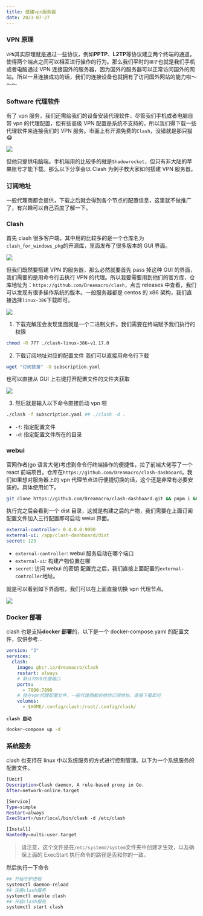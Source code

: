 ```yaml
---
title: 搭建vpn服务器
date: 2023-07-27
---
```


### VPN 原理

`VPN`其实原理就是通过一些协议，例如**PPTP**、**L2TP**等协议建立两个终端的通道，使得两个端点之间可以相互进行操作的行为。那么我们平时的`梯子`也就是我们手机或者电脑通过 VPN 连接国外的服务器，因为国外的服务器可以正常访问国外的网站。所以一旦连接成功的话，我们的连接设备也就拥有了访问国外网站的能力啦～～～

### Software 代理软件

有了 vpn 服务，我们还需给我们的设备安装代理软件，尽管我们手机或者电脑自带 vpn 的代理配置，但有些高级 VPN 配置是系统不支持的。所以我们得下载一些代理软件来连接我们的 VPN 服务。市面上有开源免费的`Clash`，没错就是那只猫 😂

![](/images/b3f7cebd-372c-4553-b90a-753a3df98f39.webp)

但他只提供电脑端。手机端用的比较多的就是`Shadowrocket`，但只有非大陆的苹果账号才能下载。那么以下分享会以 Clash 为例子教大家如何搭建 VPN 服务器。

### 订阅地址

一般代理商都会提供，下载之后就会得到各个节点的配置信息，这里就不做推广了，有兴趣可以自己百度了解一下。

### Clash

首先 clash 很多客户端，其中用的比较多的是一个仓库名为`clash_for_windows_pkg`的开源库，里面发布了很多版本的 GUI 界面。

![](/images/7c251092-53c5-4c10-812a-cbf72e16e0a3.webp)

但我们既然要搭建 VPN 的服务器，那么必然就要首先 pass 掉这种 GUI 的界面，我们需要的是用命令行去执行 VPN 的代理。所以我要需要用到他们的官方库，仓库地址为：`https://github.com/Dreamacro/clash`，点击 releases 中查看，我们可以发现有很多操作系统的版本。一般服务器都是 centos 的 x86 架构，我们直接选择`linux-386`下载即可。

![](/images/6723df89-8b3f-479f-96c0-127f3c543adb.webp)

1. 下载完解压会发现里面就是一个二进制文件。我们需要在终端赋予我们执行的权限

```bash
chmod -R 777 ./clash-linux-386-v1.17.0
```

2. 下载订阅地址对应的配置文件
   我们可以直接用命令行下载

```bash
wget "订阅链接" -O subscription.yaml
```

也可以直接从 GUI 上右键打开配置文件的文件夹获取

![](/images/8feb6d43-630b-45a9-992a-2c4df929f828.webp)

3. 然后就是输入以下命令直接启动 vpn 啦

```bash
./clash -f subscription.yaml ## ./clash -d .
```

- `-f`: 指定配置文件
- `-d`: 指定配置文件所在的目录

### webui

官网作者(go 语言大佬)考虑到命令行终端操作的便捷性，拉了前端大佬写了一个 react 前端项目。仓库在`https://github.com/Dreamacro/clash-dashboard`。我们如果想对服务器上的 vpn 代理节点进行便捷切换的话，这个还是非常有必要安装的。具体使用如下。

```bash
git clone https://github.com/Dreamacro/clash-dashboard.git && pnpm i && pnpm build
```

执行完之后会看到一个 dist 目录，这就是构建之后的产物，我们需要在上面订阅配置文件加入三行配置即可启动 weiui 界面。

```yaml
external-controller: 0.0.0.0:9090
external-ui: /app/clash-dashboard/dist
secret: 123
```

- `external-controller`: webui 服务启动在哪个端口
- `external-ui`: 构建产物位置在哪
- `secret`: 访问 webui 的密钥
  配置完之后，我们直接上面配置的`external-controller`地址。

就是可以看到如下界面啦，我们可以在上面直接切换 vpn 代理节点。

![](/images/564b99bc-679b-4d57-884e-1c9a92c92de6.webp)

### Docker 部署

clash 也是支持**docker 部署**的，以下是一个 docker-compose.yaml 的配置文件，仅供参考...

```yaml
version: "3"
services:
  clash:
    image: ghcr.io/dreamacro/clash
    restart: always
    # 默认7890代理端口
    ports:
      - 7890:7890
    # 挂在vpn代理配置文件，一般代理商都会给你订阅地址，直接下载即可
    volumes:
      - $HOME/.config/clash:/root/.config/clash/
```

**`clash 启动`**

```bash
docker-compose up -d
```

### 系统服务

clash 也支持在 linux 中以系统服务的方式进行控制管理。以下为一个系统服务的配置文件。

```bash
[Unit]
Description=Clash daemon, A rule-based proxy in Go.
After=network-online.target

[Service]
Type=simple
Restart=always
ExecStart=/usr/local/bin/clash -d /etc/clash

[Install]
WantedBy=multi-user.target
```

> 请注意，这个文件是在`/etc/systemd/system`文件夹中创建才生效，以及确保上面的 ExecStart 执行命令的路径是否和你的一致。

然后执行一下命令

```bash
## 开始守护进程
systemctl daemon-reload
## 注册clash服务
systemctl enable clash
## 开启clash服务
systemctl start clash
```
